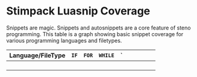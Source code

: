 # Stimpack Luasnip Coverage

Snippets are magic. Snippets and autosnippets are a core feature of steno
programming. This table is a graph showing basic snippet coverage for various
programming languages and filetypes.


| Language/FileType | `IF` | `FOR` | `WHILE` | ` |   |   |   |   |   |
|-------------------|------|-------|---------|---|---|---|---|---|---|
|                   |      |       |         |   |   |   |   |   |   |
|                   |      |       |         |   |   |   |   |   |   |
|                   |      |       |         |   |   |   |   |   |   |
|                   |      |       |         |   |   |   |   |   |   |
